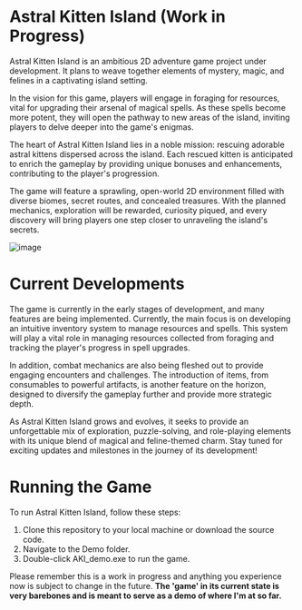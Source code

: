 # Astral Kitten Island (Work in Progress)
Astral Kitten Island is an ambitious 2D adventure game project under development. It plans to weave together elements of mystery, magic, and felines in a captivating island setting.

In the vision for this game, players will engage in foraging for resources, vital for upgrading their arsenal of magical spells. As these spells become more potent, they will open the pathway to new areas of the island, inviting players to delve deeper into the game's enigmas.

The heart of Astral Kitten Island lies in a noble mission: rescuing adorable astral kittens dispersed across the island. Each rescued kitten is anticipated to enrich the gameplay by providing unique bonuses and enhancements, contributing to the player's progression.

The game will feature a sprawling, open-world 2D environment filled with diverse biomes, secret routes, and concealed treasures. With the planned mechanics, exploration will be rewarded, curiosity piqued, and every discovery will bring players one step closer to unraveling the island's secrets.

![image](https://github.com/phoolcmd/AKI-Game-Source/assets/121768237/198fe6ed-cff9-4620-9c67-9e67e122405e)


# Current Developments
The game is currently in the early stages of development, and many features are being implemented. Currently, the main focus is on developing an intuitive inventory system to manage resources and spells. This system will play a vital role in managing resources collected from foraging and tracking the player's progress in spell upgrades.

In addition, combat mechanics are also being fleshed out to provide engaging encounters and challenges. The introduction of items, from consumables to powerful artifacts, is another feature on the horizon, designed to diversify the gameplay further and provide more strategic depth.

As Astral Kitten Island grows and evolves, it seeks to provide an unforgettable mix of exploration, puzzle-solving, and role-playing elements with its unique blend of magical and feline-themed charm. Stay tuned for exciting updates and milestones in the journey of its development!

# Running the Game
To run Astral Kitten Island, follow these steps:

1. Clone this repository to your local machine or download the source code.
2. Navigate to the Demo folder.
3. Double-click AKI_demo.exe to run the game.

Please remember this is a work in progress and anything you experience now is subject to change in the future.
**The 'game' in its current state is very barebones and is meant to serve as a demo of where I'm at so far.**
